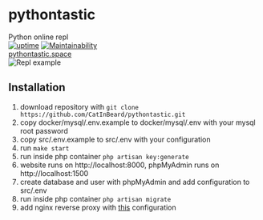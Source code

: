 # pythontastic
Python online repl  
[![uptime](https://img.shields.io/uptimerobot/ratio/m792899048-fe75220d9a0735c7d8a9a253)](https://stats.uptimerobot.com/Dl8Q0soGxj) [![Maintainability](https://api.codeclimate.com/v1/badges/ab63a8863b44e9b7d171/maintainability)](https://codeclimate.com/github/CatInBeard/pythontastic/maintainability)   
[pythontastic.space](https://pythontastic.space)  
![Repl example](https://pythontastic.space/img/terminal.png)
## Installation
1. download repository with `git clone https://github.com/CatInBeard/pythontastic.git`
2. copy docker/mysql/.env.example to docker/mysql/.env with your mysql root password
3. copy src/.env.example to src/.env with your configuration
4. run `make start`
5. run inside php container `php artisan key:generate`
6. website runs on http://localhost:8000, phpMyAdmin runs on http://localhost:1500
7. create database and user with phpMyAdmin and add configuration to src/.env
8. run inside php container `php artisan migrate`
9. add nginx reverse proxy with [this](https://gist.github.com/CatInBeard/ff3962217283a821ab22f6411557216e) configuration